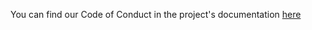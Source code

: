 You can find our Code of Conduct in the project's documentation
[here](https://py-mine.github.io/mcproto/latest/code_of_conduct/)
